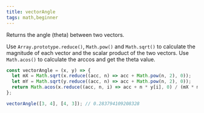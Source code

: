 ```yaml
---
title: vectorAngle
tags: math,beginner
---
```


Returns the angle (theta) between two vectors.

Use `Array.prototype.reduce()`, `Math.pow()` and `Math.sqrt()` to calculate the magnitude of each vector and the scalar product of the two vectors.
Use `Math.acos()` to calculate the arccos and get the theta value.

```js
const vectorAngle = (x, y) => {
  let mX = Math.sqrt(x.reduce((acc, n) => acc + Math.pow(n, 2), 0));
  let mY = Math.sqrt(y.reduce((acc, n) => acc + Math.pow(n, 2), 0));
  return Math.acos(x.reduce((acc, n, i) => acc + n * y[i], 0) / (mX * mY));
};
```

```js
vectorAngle([3, 4], [4, 3]); // 0.283794109208328
```
